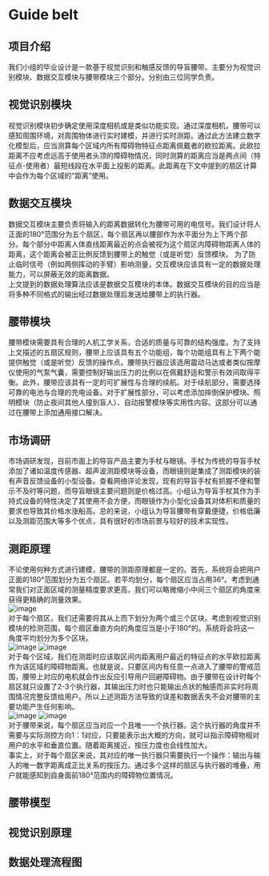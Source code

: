 # Guide belt
## 项目介绍  
我们小组的毕业设计是一款基于视觉识别和触感反馈的导盲腰带。主要分为视觉识别模块、数据交互模块与腰带模块三个部分。分别由三位同学负责。  
## 视觉识别模块  
视觉识别模块初步确定使用深度相机或是类似功能实现。通过深度相机，腰带可以感知周围环境，对周围物体进行实时建模，并进行实时测距。通过此方法建立数字化模型后，应当测算每个区域内所有障碍物特征点距离佩戴者的欧拉距离。此欧拉距离不应考虑远高于使用者头顶的障碍物情况，同时测算的距离应当是两点间（特征点-使用者）最短线段在水平面上投影的距离。此距离在下文中提到的扇区计算中会作为每个区域的“距离”使用。  
## 数据交互模块  
数据交互模块主要负责将输入的距离数据转化为腰带可用的电信号。我们设计将人正面的180°范围分为五个扇区，每个扇区再以腰部作为水平面分为上下两个部分。每个部分中距离人体直线距离最近的点会被视为这个扇区内障碍物距离人体的距离，这个距离会被正比例反馈到腰带上的触觉（或是听觉）反馈模块。 为了防止临时信号（例如两侧挥动的手臂）影响测量，交互模块应该具有一定的数据处理能力，可以屏蔽无效的距离数据。  
上文提到的数据处理算法应该是数据交互模块的本体。数据交互模块的目的应当是将多种不同格式的输出经过数据处理后发送给腰带上的执行器。  
## 腰带模块  
腰带模块需要具有合理的人机工学关系，合适的质量与可靠的结构强度。为了支持上文描述的五扇区规则，腰带上应该具有五个功能组，每个功能组具有上下两个能提供触觉（或是听觉）反馈的操作点。腰带执行器应该选用震动马达或者类似按摩仪使用的气泵气囊，需要控制好输出压力的比例以在佩戴舒适和警示有效间取得平衡。此外，腰带应该具有一定的可扩展性与合理的续航。对于续航部分，需要选择可靠的电池与合理的充电设备。对于扩展性部分，可以考虑添加摔倒保护模块、照明模块（防止夜间其他人撞到盲人）、自动报警模块等实用性内容。这部分可以通过在腰带上添加通用接口解决。
## 市场调研
市场调研发现，目前市面上的导盲产品主要为手杖与眼镜。手杖为传统的导盲手杖添加了诸如温度传感器、超声波测距模块等设备，而眼镜则是集成了测距模块的装有声音反馈设备的小型设备。查看网络评论发现，现有的导盲手杖有抓握不便和警示不及时等问题，而导盲眼镜主要问题则是价格过高。小组认为导盲手杖其作为手持式设备的特性决定了其使用不会方便，而眼镜作为小型化设备其对体积和质量的要求也导致其价格水涨船高。总的来说，小组认为导盲腰带有穿戴便捷，价格低廉以及测距范围大等多个优点，具有很好的市场前景与较好的技术实现性。
## 测距原理  
不论使用何种方式进行建模，腰带的测距原理都是一定的。首先，系统将会把用户正面的180°范围划分为五个扇区。若平均划分，每个扇区应当占用36°。考虑到通常我们对正面区域的测量精度要求更高，我们可以略微缩小中间三个扇区的角度来获得更精确的测量效果。  
![image](https://github.com/1cewood/Blind-Belt/blob/main/%E5%9B%BE%E5%BA%8A/%E6%B0%B4%E5%B9%B3%E4%BA%94%E6%89%87%E5%8C%BA.png)  
对于每个扇区，我们还需要将其从上而下划分为两个或三个区块。考虑到视觉识别模块的检测范围，每个扇区垂直方向的角度应当是小于180°的。系统将会将这一角度平均划分为多个区块。  
![image](https://github.com/1cewood/Blind-Belt/blob/main/%E5%9B%BE%E5%BA%8A/%E5%9E%82%E7%9B%B4%E4%B8%89%E5%88%92%E5%88%86.png)
![image](https://github.com/1cewood/Blind-Belt/blob/main/%E5%9B%BE%E5%BA%8A/%E5%9E%82%E7%9B%B4%E4%BA%8C%E5%88%92%E5%88%86.png)  
对于每个区域，我们在测距时应该取区间内距离用户最近的特征点的水平欧拉距离作为该区域的障碍物距离。也就是说，只要区间内有任意一点进入了腰带的警戒范围，腰带上对应的电机就会作出反应引导用户回避障碍物。由于腰带在设计时每个扇区就只设置了2-3个执行器，其输出压力时也只能输出点状的触感而非实时将周围情况完整反馈给用户。所以上述测距方法导致的误差和数据丢失不会对腰带的主要功能产生任何影响。  
![image](https://github.com/1cewood/Blind-Belt/blob/main/%E5%9B%BE%E5%BA%8A/%E6%B0%B4%E5%B9%B3%E6%B5%8B%E8%B7%9D%E7%A4%BA%E6%84%8F%E5%9B%BE.png)
![image](https://github.com/1cewood/Blind-Belt/blob/main/%E5%9B%BE%E5%BA%8A/%E5%9E%82%E7%9B%B4%E6%B5%8B%E8%B7%9D%E7%A4%BA%E6%84%8F%E5%9B%BE.png)  
对于腰带来说，每个扇区应当对应一个且唯一一个执行器。这个执行器的角度并不需要与实际测控方向1：1对应，只要能表示出大概的方向，就可以指示障碍物相对用户的水平和垂直位置。随着距离接近，按压力度也会线性加大。  
事实上，对于每个扇区来说，其对应的唯一执行器只需要执行一个操作：输出与输入的唯一数字距离成正比关系的按压力。通过多个这样的扇区与执行器的堆叠，用户就能感知到自身面前180°范围内的障碍物位置情况。  
## 腰带模型  
## 视觉识别原理  
## 数据处理流程图  
